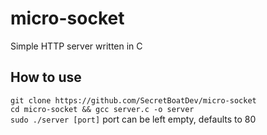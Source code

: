 # micro-socket
Simple HTTP server written in C

## How to use
`git clone https://github.com/SecretBoatDev/micro-socket`  
`cd micro-socket && gcc server.c -o server`  
`sudo ./server [port]` port can be left empty, defaults to 80  
